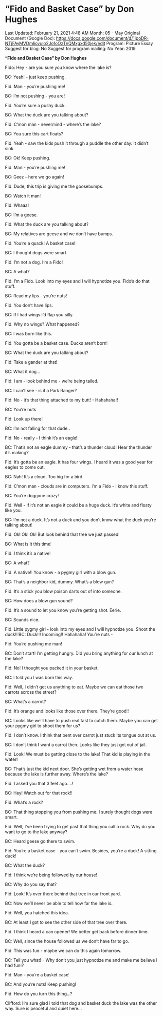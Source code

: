 # “Fido and Basket Case” by Don Hughes

Last Updated: February 21, 2021 4:48 AM
Month: 05 - May
Original Document (Google Doc): https://docs.google.com/document/d/1IpoDR-NTjFAyMVDmIiovulo2Jo1oOzTnQMxgxd50jek/edit
Program: Picture Essay
Suggest for blog: No
Suggest for program mailing: No
Year: 2019

**“Fido and Basket Case” by Don Hughes**

Fido: Hey - are you sure you know where the lake is?

BC: Yeah! - just keep pushing.

Fid: Man - you’re pushing me!

BC: I’m not pushing - you are!

Fid: You’re sure a pushy duck.

BC: What the duck are you talking about?

Fid: C’mon man - nevermind - where’s the lake?

BC: You sure this cart floats?

Fid: Yeah - saw the kids push it through a puddle the other day. It didn’t sink.

BC: Ok! Keep pushing.

Fid: Man - you’re pushing me!

BC: Geez - here we go again!

Fid: Dude, this trip is giving me the goosebumps.

BC: Watch it man!

Fid: Whaaa!

BC: I’m a geese.

Fid: What the duck are you talking about?

BC: My relatives are geese and we don’t have bumps.

Fid: You’re a quack! A basket case!

BC: I thought dogs were smart.

Fid: I’m not a dog. I’m a Fido!

BC: A what?

Fid: I’m a Fido. Look into my eyes and I will hypnotize you. Fido’s do that stuff.

BC: Read my lips - you’re nuts!

Fid: You don’t have lips.

BC: If I had wings I’d flap you silly.

Fid: Why no wings? What happened?

BC: I was born like this.

Fid: You gotta be a basket case. Ducks aren’t born!

BC: What the duck are you talking about?

Fid: Take a gander at that!

BC: What it dog…

Fid: I am - look behind me - we’re being tailed.

BC: I can’t see - is it a Park Ranger?

Fid: No - it’s that thing attached to my butt! - Hahahaha!!

BC: You’re nuts

Fid: Look up there!

BC: I’m not falling for that dude..

Fid: No - really - I think it’s an eagle!

BC: That’s not an eagle dummy - that’s a thunder cloud! Hear the thunder it’s making?

Fid: It’s gotta be an eagle. It has four wings. I heard it was a good year for eagles to come out.

BC: Nah! It’s a cloud. Too big for a bird.

Fid: C’mon man - clouds are in computers. I’m a Fido - I know this stuff.

BC: You’re doggone crazy!

Fid: Well - if it’s not an eagle it could be a huge duck. It’s white and floaty like you.

BC: I’m not a duck. It’s not a duck and you don’t know what the duck you’re talking about!

Fid: Ok! Ok! Ok! But look behind that tree we just passed!

BC: What is it this time!

Fid: I think it’s a native!

BC: A what?

Fid: A native!! You know - a pygmy girl with a blow gun.

BC: That’s a neighbor kid, dummy. What’s a blow gun?

Fid: It’s a stick you blow poison darts out of into someone.

BC: How does a blow gun sound?

Fid: It’s a sound to let you know you’re getting shot. Eerie.

BC: Sounds nice.

Fid: Little pygmy girl - look into my eyes and I will hypnotize you. Shoot the duck!!!BC: Duck!!! Incoming!! Hahahaha! You’re nuts -

Fid: You’re pushing me man!

BC: Don’t start! I’m getting hungry. Did you bring anything for our lunch at the lake?

Fid: No! I thought you packed it in your basket.

BC: I told you I was born this way.

Fid: Well, I didn’t get us anything to eat. Maybe we can eat those two carrots across the street?

BC: What’s a carrot?

Fid: It’s orange and looks like those over there. They’re good!!

BC: Looks like we’ll have to push real fast to catch them. Maybe you can get your pygmy girl to shoot them for us?

Fid: I don’t know. I think that bent over carrot just stuck its tongue out at us.

BC: I don’t think I want a carrot then. Looks like they just got out of jail.

Fid: Look! We must be getting close to the lake! That kid is playing in the water!

BC: That’s just the kid next door. She’s getting wet from a water hose because the lake is further away. Where’s the lake?

Fid: I asked you that 3 feet ago….!

BC: Hey! Watch out for that rock!!

Fid: What’s a rock?

BC: That thing stopping you from pushing me. I surely thought dogs were smart.

Fid: Well, I’ve been trying to get past that thing you call a rock. Why do you want to go to the lake anyway?

BC: Heard geese go there to swim.

Fid: You’re a basket case - you can’t swim. Besides, you’re a duck! A sitting duck!

BC: What the duck?

Fid: I think we’re being followed by our house!

BC: Why do you say that?

Fid: Look! It’s over there behind that tree in our front yard.

BC: Now we’ll never be able to tell how far the lake is.

Fid: Well, you hatched this idea.

BC: At least I got to see the other side of that tree over there.

Fid: I think I heard a can opener! We better get back before dinner time.

BC: Well, since the house followed us we don’t have far to go.

Fid: This was fun - maybe we can do this again tomorrow.

BC: Tell you what! - Why don’t you just hypnotize me and make me believe I had fun!?

Fid: Man - you’re a basket case!

BC: And you’re nuts! Keep pushing!

Fid: How do you turn this thing…?

Clifford: I’m sure glad I told that dog and basket duck the lake was the other way. Sure is peaceful and quiet here…